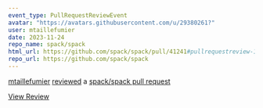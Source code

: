 ```yaml
---
event_type: PullRequestReviewEvent
avatar: "https://avatars.githubusercontent.com/u/29380261?"
user: mtaillefumier
date: 2023-11-24
repo_name: spack/spack
html_url: https://github.com/spack/spack/pull/41241#pullrequestreview-1748168475
repo_url: https://github.com/spack/spack
---
```


<a href='https://github.com/mtaillefumier' target='_blank'>mtaillefumier</a> <a href='https://github.com/spack/spack/pull/41241#pullrequestreview-1748168475' target='_blank'>reviewed</a> a <a href='https://github.com/spack/spack/pull/41241' target='_blank'>spack/spack pull request</a>

<small></small>

<a href='https://github.com/spack/spack/pull/41241#pullrequestreview-1748168475' target='_blank'>View Review</a>